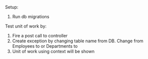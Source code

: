 Setup:
1) Run db migrations

Test unit of work by:
1) Fire a post call to controller
2) Create exception by changing table name from DB. Change from Employees to <new-table-name> or Departments to <new-table-name>
3) Unit of work using context will be shown

